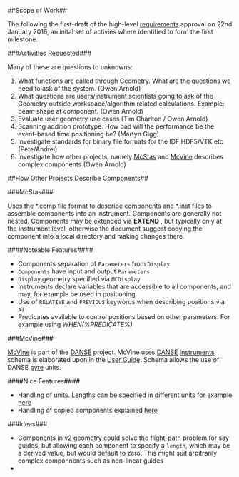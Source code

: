 ##Scope of Work##

The following the first-draft of the high-level [requirements](https://github.com/mantidproject/documents/blob/master/Design/Instrument-2.0/requirements-v2.md) approval on 22nd January 2016, an inital set of activies where identified to form the first milestone. 

###Activities Requested###

Many of these are questions to unknowns:

1. What functions are called through Geometry. What are the questions we need to ask of the system. (Owen Arnold)
1. What questions are users/instrument scientists going to ask of the Geometry outside workspace/algorithm related calculations. Example: beam shape at component. (Owen Arnold)
1. Evaluate user geometry use cases (Tim Charlton / Owen Arnold)
1. Scanning addition prototype. How bad will the performance be the event-based time positioning be? (Martyn Gigg)
1. Investigate standards for binary file formats for the IDF HDF5/VTK etc (Pete/Andrei)
1. Investigate how other projects, namely [McStas](http://www.mcstas.org/download/components/) and [McVine](https://github.com/mcvine/resources/blob/master/instruments/ARCS/resources/ARCS.xml) describes complex components (Owen Arnold)

##How Other Projects Describe Components##

###McStas###

Uses the *.comp file format to describe components and *.inst files to assemble components into an instrument. Components are generally not nested. Components may be extended via __EXTEND__ , but typically only at the instrument level, otherwise the document suggest copying the component into a local directory and making changes there.

####Noteable Features####

* Components separation of `Parameters` from `Display`
* `Components` have input and output `Parameters`
* `Display` geometry specified via `MCDisplay`
* Instruments declare variables that are accessible to all components, and may, for example be used in positioning.
* Use of `RELATIVE` and `PREVIOUS` keywords when describing positions via `AT`
* Predicates available to control positions based on other parameters. For example using _WHEN(%PREDICATE%)_

###McVine###

[McVine](http://www.mcvine.org/) is part of the [DANSE](http://wiki.danse.us/danse/index.php?title=Main_Page) project. McVine uses [DANSE](http://wiki.danse.us/danse/index.php?title=Main_Page) [Instruments](http://dev.danse.us/trac/instrument) schema is elaborated upon in the [User Guide](http://dev.danse.us/trac/instrument/wiki/xml-userguide#Copy). Schema allows the use of DANSE [pyre](https://github.com/danse-inelastic/pyre/tree/master/python/pyre/units) units.


####Nice Features####

* Handling of units. Lengths can be specified in different units for example [here](https://github.com/mcvine/resources/blob/master/instruments/ARCS/resources/ARCS.xml#L368)
* Handling of copied components explained [here](http://dev.danse.us/trac/instrument/wiki/xml-userguide#Copy)

###Ideas###

* Components in v2 geometry could solve the flight-path problem for say guides, but allowing each component to specify a `length`, which may be a derived value, but would default to zero. This might suit arbitrarily complex componnents such as non-linear guides
* 

